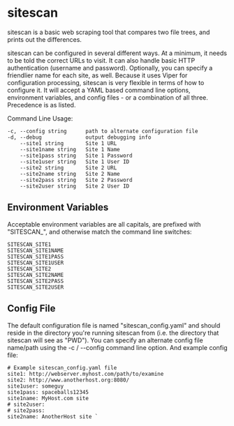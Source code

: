 # sitescan

sitescan is a basic web scraping tool that compares two file trees,
and prints out the differences.

sitescan can be configured in several different ways. At a minimum, it needs
to be told the correct URLs to visit. It can also handle basic HTTP authentication
(username and password). Optionally, you can specify a friendlier name for
each site, as well. Because it uses Viper for configuration processing, sitescan
is very flexible in terms of how to configure it. It will accept a YAML based
command line options, environment variables, and config files - or a combination of
all three. Precedence is as listed.

Command Line Usage:

```
-c, --config string      path to alternate configuration file
-d, --debug              output debugging info
    --site1 string       Site 1 URL
    --site1name string   Site 1 Name
    --site1pass string   Site 1 Password
    --site1user string   Site 1 User ID
    --site2 string       Site 2 URL
    --site2name string   Site 2 Name
    --site2pass string   Site 2 Password
    --site2user string   Site 2 User ID
```

## Environment Variables

Acceptable environment variables are all capitals, are prefixed with "SITESCAN_",
and otherwise match the command line switches:

```
SITESCAN_SITE1
SITESCAN_SITE1NAME
SITESCAN_SITE1PASS
SITESCAN_SITE1USER
SITESCAN_SITE2
SITESCAN_SITE2NAME
SITESCAN_SITE2PASS
SITESCAN_SITE2USER
```

## Config File

The default configuration file is named "sitescan_config.yaml" and should reside
in the directory you're running sitescan from (i.e. the directory that sitescan
will see as "PWD"). You can specify an alternate config file name/path using the
-c / --config command line option. And example config file:
```
# Example sitescan_config.yaml file
site1: http://webserver.myhost.com/path/to/examine
site2: http://www.anotherhost.org:8080/
site1user: someguy
site1pass: spaceballs12345
site1name: MyHost.com site
# site2user:
# site2pass:
site2name: AnotherHost site `
```
